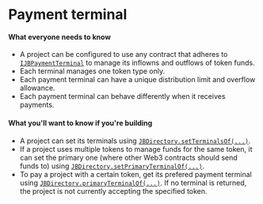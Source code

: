 # Payment terminal

#### What everyone needs to know

* A project can be configured to use any contract that adheres to [`IJBPaymentTerminal`](/api/interfaces/ijbpaymentterminal.md) to manage its inflowns and outflows of token funds.
* Each terminal manages one token type only.
* Each payment terminal can have a unique distribution limit and overflow allowance.
* Each payment terminal can behave differently when it receives payments.

#### What you'll want to know if you're building

* A project can set its terminals using [`JBDirectory.setTerminalsOf(...)`](/api/contracts/jbdirectory/write/setterminalsof.md).
* If a project uses multiple tokens to manage funds for the same token, it can set the primary one (where other Web3 contracts should send funds to) using [`JBDirectory.setPrimaryTerminalOf(...)`](/api/contracts/jbdirectory/write/setprimaryterminalof.md).
* To pay a project with a certain token, get its prefered payment terminal using [`JBDirectory.primaryTerminalOf(...)`](/api/contracts/jbdirectory/read/primaryterminalof.md). If no terminal is returned, the project is not currently accepting the specified token.
